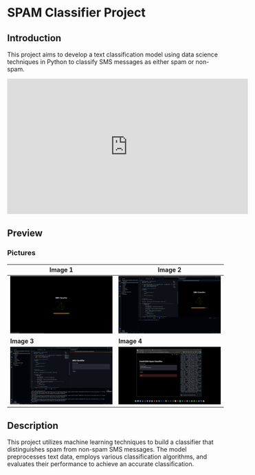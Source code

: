 # SPAM Classifier Project

## Introduction
This project aims to develop a text classification model using data science techniques in Python to classify SMS messages as either spam or non-spam.

<!-- Video frame -->
<iframe width="560" height="315" src="https://www.youtube.com/embed/VIDEO_ID_HERE" frameborder="0" allowfullscreen></iframe>

## Preview
### Pictures

| **Image 1** | **Image 2** |
|-------------|-------------|
| ![Image 1](https://github.com/07Sushant/SMS-Spam-Detection/blob/main/images/1.png) | ![Image 2](https://github.com/07Sushant/SMS-Spam-Detection/blob/main/images/2.png) |
| **Image 3** | **Image 4** |
| ![Image 3](https://github.com/07Sushant/SMS-Spam-Detection/blob/main/images/3.png) | ![Image 4](https://github.com/07Sushant/SMS-Spam-Detection/blob/main/images/4.png) |

## Description
<!-- Write your project description here -->
This project utilizes machine learning techniques to build a classifier that distinguishes spam from non-spam SMS messages. The model preprocesses text data, employs various classification algorithms, and evaluates their performance to achieve an accurate classification.

<!-- Add more details, methodologies used, and any other relevant information -->
